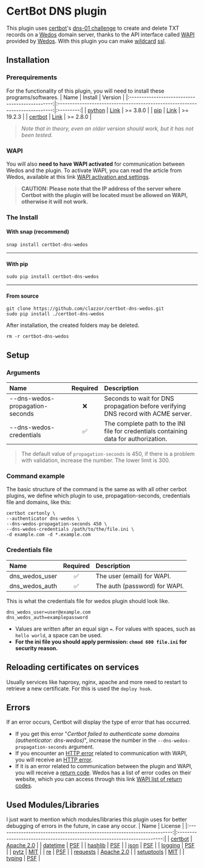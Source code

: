 # CertBot DNS plugin
This plugin uses [certbot](https://github.com/certbot/certbot)'s [dns-01 challenge](https://letsencrypt.org/docs/challenge-types) to create and delete TXT records on a [Wedos](https://www.wedos.com) domain server, thanks to the API interface called [WAPI](https://kb.wedos.com/en/kategorie/wapi-api-interface) provided by [Wedos](https://www.wedos.com). With this plugin you can make [wildcard](https://en.wikipedia.org/wiki/Wildcard_DNS_record) [ssl](https://letsencrypt.org/docs/faq/#does-let-s-encrypt-issue-wildcard-certificates). 

## Installation
### Prerequirements
For the functionality of this plugin, you will need to install these programs/softwares.
| Name                                           | Install                                                                      | Version   |
|:----------------------------------------------:|:----------------------------------------------------------------------------:|:---------:|
| [python](https://github.com/python/cpython)    | [Link](https://www.python.org/downloads/)                                    | >= 3.8.0  |
| [pip](https://github.com/pypa/pip/)            | [Link](https://pip.pypa.io/en/stable/installation)                           | >= 19.2.3 |
| [certbot](https://github.com/certbot/certbot/) | [Link](https://certbot.eff.org/instructions)                                 | >= 2.8.0  |
> _Note that in theory, even an older version should work, but it has not been tested._

### WAPI
You will also **need to have WAPI activated** for communication between Wedos and the plugin. To activate WAPI, you can read the article from Wedos, available at this link [WAPI activation and settings](https://kb.wedos.com/en/wapi-api-interface/wapi-manual/#wapi-activation).
> **CAUTION: Please note that the IP address of the server where Certbot with the plugin will be located must be allowed on WAPI, otherwise it will not work.**

### The Install
#### With snap (recommend)
```commandline
snap install certbot-dns-wedos
```
---
#### With pip
```commandline
sudo pip install certbot-dns-wedos
```
---
#### From source
```commandline
git clone https://github.com/clazzor/certbot-dns-wedos.git
sudo pip install ./certbot-dns-wedos
```
After installation, the created folders may be deleted.
```commandline
rm -r certbot-dns-wedos
```

## Setup
### Arguments 
| Name                            | Required | Description                                                                          |
|:--------------------------------|:--------:|:-------------------------------------------------------------------------------------|
| --dns-wedos-propagation-seconds | ❌       | Seconds to wait for DNS propagation before verifying DNS record with ACME server.    |
| --dns-wedos-credentials         | ✅       | The complete path to the INI file for credentials containing data for authorization. |
> The default value of `propagation-seconds` is 450, if there is a problem with validation, increase the number. The lower limit is 300.

### Command example
The basic structure of the command is the same as with all other cerbot plugins, we define which plugin to use, propagation-seconds, credentials file and domains, like this:
```commandline
certbot certonly \
--authenticator dns-wedos \
--dns-wedos-propagation-seconds 450 \
--dns-wedos-credentials /path/to/the/file.ini \
-d example.com -d *.example.com
```

### Credentials file
| Name           | Required | Description                   |
|:---------------|:--------:|:------------------------------|
| dns_wedos_user | ✅       | The user (email) for WAPI.    |
| dns_wedos_auth | ✅       | The auth (password) for WAPI. |

This is what the credentials file for wedos plugin should look like.
```commandline
dns_wedos_user=user@example.com
dns_wedos_auth=examplepassword
```
* Values are written after an equal&#160;sign&#160;`=`. For values with spaces, such as `hello world`, a space can be used.
* **For the ini file you should apply permission: `chmod 600 file.ini` for security reason.**

## Reloading certificates on services
Usually services like haproxy, nginx, apache and more need to restart to retrieve a new certificate. 
For this is used the `deploy hook`.<br>

## Errors
If an error occurs, Certbot will display the type of error that has occurred.  
* If you get this error "*Certbot failed to authenticate some domains (authenticator: dns-wedos)*", increase the number in the `--dns-wedos-propagation-seconds` argument.
* If you encounter an [HTTP error](https://developer.mozilla.org/en-US/docs/Web/HTTP/Status) related to communication with WAPI, you will receive an [HTTP error](https://developer.mozilla.org/en-US/docs/Web/HTTP/Status).
* If it is an error related to communication between the plugin and WAPI, you will receive a [return code](https://en.wikipedia.org/wiki/Exit_status). Wedos has a list of error codes on their website, which you can access through this link [WAPI list of return codes](https://kb.wedos.com/en/wapi-api-interface/wapi-manual/#return-codes).

## Used Modules/Libraries
I just want to mention which modules/libraries this plugin uses for better debugging of errors in the future, in case any occur.
| Name                                                                    | License                                                                  |
|:-----------------------------------------------------------------------:|:------------------------------------------------------------------------:|
| [certbot](https://github.com/certbot/certbot)                           | [Apache 2.0](https://github.com/certbot/certbot/blob/master/LICENSE.txt) |
| [datetime](https://github.com/python/cpython/blob/main/Lib/datetime.py) | [PSF](https://github.com/python/cpython/blob/main/LICENSE)               |
| [hashlib](https://github.com/python/cpython/blob/main/Lib/hashlib.py)   | [PSF](https://github.com/python/cpython/blob/main/LICENSE)               |
| [json](https://github.com/python/cpython/blob/main/Lib/json)            | [PSF](https://github.com/python/cpython/blob/main/LICENSE)               |
| [logging](https://github.com/python/cpython/blob/main/Lib/logging)      | [PSF](https://github.com/python/cpython/blob/main/LICENSE)               |
| [pytz](https://github.com/stub42/pytz)                                  | [MIT](https://github.com/stub42/pytz/blob/master/LICENSE.txt)            |
| [re](https://github.com/python/cpython/blob/main/Lib/re)                | [PSF](https://github.com/python/cpython/blob/main/LICENSE)               |
| [requests](https://github.com/psf/requests)                             | [Apache 2.0](https://github.com/psf/requests/blob/main/LICENSE)          |
| [setuptools](https://github.com/pypa/setuptools)                        | [MIT](https://github.com/pypa/setuptools/blob/main/LICENSE)              |
| [typing](https://github.com/python/cpython/blob/main/Lib/typing.py)     | [PSF](https://github.com/python/cpython/blob/main/LICENSE)               |
